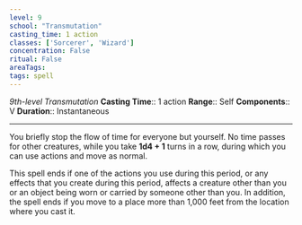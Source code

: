 ```yaml
---
level: 9
school: "Transmutation"
casting_time: 1 action
classes: ['Sorcerer', 'Wizard']
concentration: False
ritual: False
areaTags: 
tags: spell
---
```


_9th-level Transmutation_
**Casting Time**:: 1 action
**Range**:: Self
**Components**:: V
**Duration**:: Instantaneous

---

You briefly stop the flow of time for everyone but yourself. No time passes for other creatures, while you take **1d4 + 1** turns in a row, during which you can use actions and move as normal.

This spell ends if one of the actions you use during this period, or any effects that you create during this period, affects a creature other than you or an object being worn or carried by someone other than you. In addition, the spell ends if you move to a place more than 1,000 feet from the location where you cast it.




